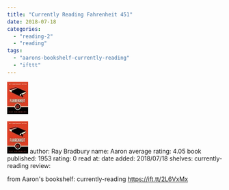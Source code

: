 ```yaml
---
title: "Currently Reading Fahrenheit 451"
date: 2018-07-18
categories: 
  - "reading-2"
  - "reading"
tags: 
  - "aarons-bookshelf-currently-reading"
  - "ifttt"
---
```


![](images/13079982.jpg)

![Fahrenheit 451](images/13079982.jpg) author: Ray Bradbury name: Aaron average rating: 4.05 book published: 1953 rating: 0 read at: date added: 2018/07/18 shelves: currently-reading review:

from Aaron's bookshelf: currently-reading https://ift.tt/2L6VxMx
